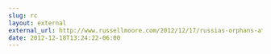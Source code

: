 ```yaml
---
slug: rc
layout: external
external_url: http://www.russellmoore.com/2012/12/17/russias-orphans-at-risk-again/
date: 2012-12-18T13:24:22-06:00
---
```

